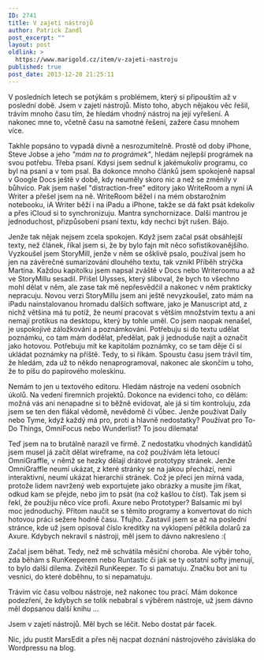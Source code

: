 ```yaml
---
ID: 2741
title: V zajetí nástrojů
author: Patrick Zandl
post_excerpt: ""
layout: post
oldlink: >
  https://www.marigold.cz/item/v-zajeti-nastroju
published: true
post_date: 2013-12-20 21:25:11
---
```

<p>V posledních letech se potýkám s problémem, který si připouštím až v poslední době. Jsem v zajetí nástrojů. Místo toho, abych nějakou věc řešil, trávím mnoho času tím, že hledám vhodný nástroj na její vyřešení. A nakonec mne to, včetně času na samotné řešení, zažere času mnohem více.</p>

<p>Takhle popsáno to vypadá divně a nesrozumitelně. Prostě od doby iPhone, Steve Jobse a jeho <em>"mám na to prográmek"</em>, hledám nejlepší prográmek na svou potřebu. Třeba psaní. Kdysi jsem sednul k jakémukoliv programu, co byl na psaní a v tom psal. Ba dokonce mnoho článků jsem spokojeně napsal v Google Docs ještě v době, kdy neuměly skoro nic a než se změnily v bůhvíco. Pak jsem našel "distraction-free" editory jako WriteRoom a nyní iA Writer a přešel jsem na ně. WriteRoom běžel i na mém obstarožním notebooku, iA Writer běží i na iPadu a iPhone, takže se dá fakt psát kdekoliv a přes iCloud si to synchronizuju. Mantra synchornizace. Další mantrou je jednoduchost, přizpůsobení psaní textu, kdy nechci být rušen. Bájo.</p>
<p>Jenže tak nějak nejsem zcela spokojen. Když jsem začal psát obsáhlejší texty, než článek, říkal jsem si, že by bylo fajn mít něco sofistikovanějšího. Vyzkoušel jsem StoryMill, jenže v něm se ošklivě psalo, používal jsem ho jen na závěrečné sumarizování dlouhého textu, tak vznikl Příběh strýčka Martina. Každou kapitolku jsem napsal zváště v Docs nebo Writeroomu a až ve StoryMillu sesadil. Přišel Ulysses, který sliboval, že bych to všechno mohl dělat v něm, ale zase tak mě nepřesvědčil a nakonec v něm prakticky nepracuju. Novou verzi StoryMillu jsem ani ještě nevyzkoušel, zato mám na iPadu nainstalovanou hromadu dalších software, jako je Manuscript atd, z nichž většina má tu potíž, že neumí pracovat s větším množstvím textu a ani nemají protikus na desktopu, který by tohle uměl. Co jsem naopak nenašel, je uspokojivé záložkování a poznámkování. Potřebuju si do textu udělat poznámku, co tam mám dodělat, předělat, pak ji jednoduše najít a označit jako hotovou. Potřebuju mít ke kapitolám poznámky, co se tam děje či si ukládat poznámky na příště. Tedy, to si říkám. Spoustu času jsem trávil tím, že hledám, zda už to někdo nenaprogramoval, nakonec ale skončím u toho, že to píšu do papírového moleskinu.</p>
<p>Nemám to jen u textového editoru. Hledám nástroje na vedení osobních úkolů. Na vedení firemních projektů. Dokonce na evidenci toho, co dělám: možná vás ani nenapadne si to běžně evidovat, ale já si tím kontroluju, zda jsem se ten den flákal vědomě, nevědomě či vůbec. Jenže používat Daily nebo Tyme, když každý má pro, proti a hlavně nedostatky? Používat pro To-Do Things, OmniFocus nebo Wunderlist? To jsou dilemata!</p>
<p>Teď jsem na to brutálně narazil ve firmě. Z nedostatku vhodných kandidátů jsem musel já začít dělat wireframe, na což používám léta letoucí OmniGraffle, v němž se hezky dělají drátové prototypy stránek. Jenže OmniGraffle neumí ukázat, z které stránky se na jakou přechází, není interaktivní, neumí ukázat hierarchii stránek. Což je přeci jen mírná vada, protože lidem navržený web exportujete jako obrázky a musíte jim říkat, odkud kam se přejde, nebo jim to psát (na což kašlou to číst). Tak jsem si řekl, že použiju něco více profi. Axure nebo Prototyper? Balsamic mi byl moc jednoduchý. Přitom naučit se s těmito programy a konvertovat do nich hotovou práci sežere hodně času. Tfujho. Zastavil jsem se až na poslední stránce, kde už jsem opisoval číslo kreditky na vyklopení pětikila dolarů za Axure. Kdybych nekravil s nástroji, měl jsem to dávno nakresleno :(</p>
<p>Začal jsem běhat. Tedy, než mě schvátila měsíční choroba. Ale výběr toho, zda běhám s RunKeeperem nebo Runtastic či jak se ty ostatní softy jmenují, to bylo další dilema. Zvítězil RunKeeper. To si pamatuju. Značku bot ani tu vesnici, do které doběhnu, to si nepamatuju.</p>
<p>Trávím víc času volbou nástroje, než nakonec tou prací. Mám dokonce podezření, že kdybych se tolik nebabral s výběrem nástroje, už jsem dávno měl dopsanou další knihu … </p>
<p>Jsem v zajetí nástrojů. Měl bych se léčit. Nebo dostat pár facek.</p>
<p>Nic, jdu pustit MarsEdit a přes něj nacpat doznání nástrojového závisláka do Wordpressu na blog.</p>